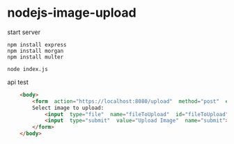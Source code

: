 
# nodejs-image-upload

start server

    npm install express
    npm install morgan
    npm install multer

    node index.js

api test

```html
    <body>
	    <form  action="https://localhost:8080/upload"  method="post"  enctype="multipart/form-data">
	    Select image to upload:
		    <input  type="file"  name="fileToUpload"  id="fileToUpload">
		    <input  type="submit"  value="Upload Image"  name="submit">
	    </form>
    </body>
```
